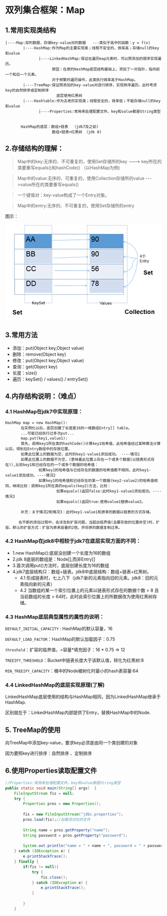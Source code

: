 # 双列集合框架：Map
## 1.常用实现类结构

    |----Map:双列数据，存储key-value对的数据   ---类似于高中的函数：y = f(x)
            |----HashMap:作为Map的主要实现类；线程不安全的，效率高；存储null的key和value
                   |----LinkedHashMap:保证在遍历map元素时，可以照添加的顺序实现遍历。
                         原因：在原的HashMap底层结构基础上，添加了一对指针，指向前一个和后一个元素。
                         对于频繁的遍历操作，此类执行效率高于HashMap。
            |----TreeMap:保证照添加的key-value对进行排序，实现排序遍历。此时考虑key的自然排序或定制排序
                           底层使用红黑树
            |----Hashtable:作为古老的实现类；线程安全的，效率低；不能存储null的key和value
                   |----Properties:常用来处理配置文件。key和value都是String类型


           HashMap的底层：数组+链表  （jdk7及之前)
                         数组+链表+红黑树 （jdk 8)



## 2.存储结构的理解：

>Map中的key:无序的、不可重复的，使用Set存储所的key  ---> key所在的类要重写equals()和hashCode() （以HashMap为例)


>Map中的value:无序的、可重复的，使用Collection存储所的value --->value所在的类要重写equals()


> 一个键值对：key-value构成了一个Entry对象。


>Map中的entry:无序的、不可重复的，使用Set存储所的entry



图示：

![img1](../Chapter_9/img/ch9-6-1.bmp)

## 3.常用方法

* 添加：put(Object key,Object value)
* 删除：remove(Object key)
* 修改：put(Object key,Object value)
* 查询：get(Object key)
* 长度：size()
* 遍历：keySet() / values() / entrySet()


## 4.内存结构说明：（难点）
### 4.1 HashMap在jdk7中实现原理：

    HashMap map = new HashMap():
           在实例化以后，底层创建了长度是16的一维数组Entry[] table。
           ...可能已经执行过多次put...
           map.put(key1,value1):
           首先，调用key1所在类的hashCode()计算key1哈希值，此哈希值经过某种算法计算以后，得到在Entry数组中的存放位置。
           如果此位置上的数据为空，此时的key1-value1添加成功。 ----情况1
           如果此位置上的数据不为空，(意味着此位置上存在一个或多个数据(以链表形式存在)),比较key1和已经存在的一个或多个数据的哈希值：
                   如果key1的哈希值与已经存在的数据的哈希值都不相同，此时key1-value1添加成功。----情况2
                   如果key1的哈希值和已经存在的某一个数据(key2-value2)的哈希值相同，继续比较：调用key1所在类的equals(key2)方法，比较：
                           如果equals()返回false:此时key1-value1添加成功。----情况3
                           如果equals()返回true:使用value1替换value2。

           补充：关于情况2和情况3：此时key1-value1和原来的数据以链表的方式存储。

          在不断的添加过程中，会涉及到扩容问题，当超出临界值(且要存放的位置非空)时，扩容。默认的扩容方式：扩容为原来容量的2倍，并将原的数据复制过来。

### 4.2 HashMap在jdk8中相较于jdk7在底层实现方面的不同：
* 1.new HashMap():底层没创建一个长度为16的数组
* 2.jdk 8底层的数组是：Node[],而非Entry[]
* 3.首次调用put()方法时，底层创建长度为16的数组
* 4.jdk7底层结构只：数组+链表。jdk8中底层结构：数组+链表+红黑树。
  * 4.1 形成链表时，七上八下（jdk7:新的元素指向旧的元素。jdk8：旧的元素指向新的元素）
  * 4.2 当数组的某一个索引位置上的元素以链表形式存在的数据个数 > 8 且当前数组的长度 > 64时，此时此索引位置上的所数据改为使用红黑树存储。

### 4.3 HashMap底层典型属性的属性的说明：

`DEFAULT_INITIAL_CAPACITY` : HashMap的默认容量，16

`DEFAULT_LOAD_FACTOR`：HashMap的默认加载因子：0.75

`threshold`：扩容的临界值，=容量*填充因子：16 * 0.75 => 12

`TREEIFY_THRESHOLD`：Bucket中链表长度大于该默认值，转化为红黑树:8

`MIN_TREEIFY_CAPACITY`：桶中的Node被树化时最小的hash表容量:64

### 4.4 LinkedHashMap的底层实现原理(了解)

LinkedHashMap底层使用的结构与HashMap相同，因为LinkedHashMap继承于HashMap.

区别就在于：LinkedHashMap内部提供了Entry，替换HashMap中的Node.


## 5. TreeMap的使用
向TreeMap中添加key-value，要求key必须是由同一个类创建的对象

因为要照key进行排序：自然排序 、定制排序

## 6.使用Properties读取配置文件
```java
//Properties:常用来处理配置文件。key和value都是String类型
public static void main(String[] args)  {
    FileInputStream fis = null;
    try {
        Properties pros = new Properties();

        fis = new FileInputStream("jdbc.properties");
        pros.load(fis);//加载流对应的文件

        String name = pros.getProperty("name");
        String password = pros.getProperty("password");

        System.out.println("name = " + name + ", password = " + password);
    } catch (IOException e) {
        e.printStackTrace();
    } finally {
        if(fis != null){
            try {
                fis.close();
            } catch (IOException e) {
                e.printStackTrace();
            }

        }
    }
    
    
```
